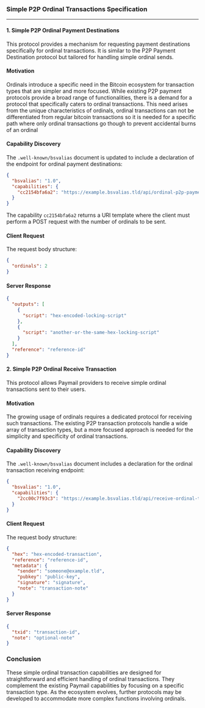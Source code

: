 ### Simple P2P Ordinal Transactions Specification

---

#### 1. Simple P2P Ordinal Payment Destinations


This protocol provides a mechanism for requesting payment destinations specifically for ordinal transactions. It is similar to the P2P Payment Destination protocol but tailored for handling simple ordinal sends.

#### Motivation
Ordinals introduce a specific need in the Bitcoin ecosystem for transaction types that are simpler and more focused. While existing P2P payment protocols provide a broad range of functionalities, there is a demand for a protocol that specifically caters to ordinal transactions. This need arises from the unique characteristics of ordinals, ordinal transactions can not be differentiated from regular bitcoin transactions so it is needed for a specific path where only ordinal transactions go though to prevent accidental burns of an ordinal

#### Capability Discovery

The `.well-known/bsvalias` document is updated to include a declaration of the endpoint for ordinal payment destinations:

```json
{
  "bsvalias": "1.0",
  "capabilities": {
    "cc2154bfa6a2": "https://example.bsvalias.tld/api/ordinal-p2p-payment-destination/{alias}@{domain.tld}"
  }
}
```

The capability `cc2154bfa6a2` returns a URI template where the client must perform a POST request with the number of ordinals to be sent.


#### Client Request

The request body structure:

```json
{
  "ordinals": 2
}
```

#### Server Response

```json
{
  "outputs": [
    {
      "script": "hex-encoded-locking-script"
    },
    {
      "script": "another-or-the-same-hex-locking-script"
    }
  ],
  "reference": "reference-id"
}
```

#### 2. Simple P2P Ordinal Receive Transaction
This protocol allows Paymail providers to receive simple ordinal transactions sent to their users.

#### Motivation

The growing usage of ordinals requires a dedicated protocol for receiving such transactions. The existing P2P transaction protocols handle a wide array of transaction types, but a more focused approach is needed for the simplicity and specificity of ordinal transactions.

#### Capability Discovery

The `.well-known/bsvalias` document includes a declaration for the ordinal transaction receiving endpoint:

```json
{
  "bsvalias": "1.0",
  "capabilities": {
    "2cc00c7f93c3": "https://example.bsvalias.tld/api/receive-ordinal-tx/{alias}@{domain.tld}"
  }
}
```

#### Client Request

The request body structure:

```json
{
  "hex": "hex-encoded-transaction",
  "reference": "reference-id",
  "metadata": {
    "sender": "someone@example.tld",
    "pubkey": "public-key",
    "signature": "signature",
    "note": "transaction-note"
  }
}
```


#### Server Response
```json
{
  "txid": "transaction-id",
  "note": "optional-note"
}
```

### Conclusion

These simple ordinal transaction capabilities are designed for straightforward and efficient handling of ordinal transactions. They complement the existing Paymail capabilities by focusing on a specific transaction type. As the ecosystem evolves, further protocols may be developed to accommodate more complex functions involving ordinals.